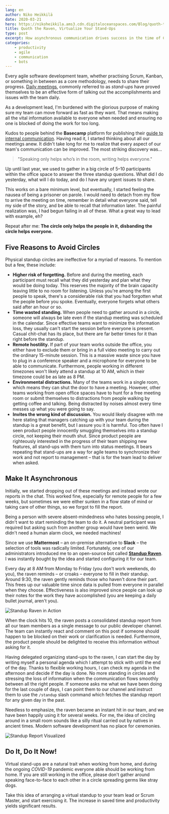 ```yaml
---
lang: en
author: Niko Heikkilä
date: 2020-03-21
hero: https://nikoheikkila.ams3.cdn.digitaloceanspaces.com/Blog/quoth-the-raven-virtualize-your-standups.jpg
title: Quoth the Raven, Virtualize Your Stand-Ups
type: post
excerpt: How asynchronous communication drives success in the time of Coronavirus
categories:
    - productivity
    - agile
    - communication
    - bots
---
```


Every agile software development team, whether practising Scrum, Kanban, or something in between as a core methodology, needs to share their progress. [Daily meetings](https://www.agilealliance.org/glossary/daily-meeting/), commonly referred to as *stand-ups* have proved themselves to be an effective form of talking out the accomplishments and issues with the team daily.

As a development lead, I'm burdened with the glorious purpose of making sure my team can move forward as fast as they want. That means making all the vital information available to everyone when needed and ensuring no one is blocked of doing the work for too long.

Kudos to people behind the **Basecamp** platform for publishing their [guide to internal communication](https://basecamp.com/guides/how-we-communicate). Having read it, I started thinking about all our meetings anew. It didn't take long for me to realize that every aspect of our team's communication can be improved. The most striking discovery was…

> "Speaking only helps who’s in the room, writing helps everyone."

Up until last year, we used to gather in a big circle of 5–10 participants within the office space to answer the three standup questions. What did I do yesterday, what will I do today, and do I have any urgent issues to share.

This works on a bare minimum level, but eventually, I started feeling the nausea of being a prisoner on parole. I would need to detach from my flow to arrive the meeting on time, remember in detail what everyone said, tell my side of the story, and be able to recall that information later. The painful realization was, I had begun failing in all of these. What a great way to lead with example, eh?

Repeat after me: **The circle only helps the people in it, disbanding the circle helps everyone.**

## Five Reasons to Avoid Circles

Physical standup circles are ineffective for a myriad of reasons. To mention but a few, these include:

-   **Higher risk of forgetting.** Before and during the meeting, each participant must recall what they did yesterday and plan what they would be doing today. This reserves the majority of the brain capacity leaving little to no room for listening. Unless you're among the first people to speak, there's a considerable risk that you had forgotten what the people before you spoke. Eventually, everyone forgets what others said after an hour or so.
-   **Time wasted standing.** When people need to gather around in a circle, someone will always be late even if the standup meeting was scheduled in the calendar. Since effective teams want to minimize the information loss, they usually can't start the session before everyone is present. Casual chit-chat has its place, but there are far better times for it than right before the standup.
-   **Remote hostility.** If part of your team works outside the office, you either have to exclude them or bring in a full video meeting to carry out the ordinary 15-minute session. This is a massive waste since you have to plug in a conference speaker and a microphone for everyone to be able to communicate. Furthermore, people working in different timezones won't likely attend a standup at 10 AM, which in their timezone could be as late as 8 PM.
-   **Environmental distractions.** Many of the teams work in a single room, which means they can shut the door to have a meeting. However, other teams working from open office spaces have to hunt for a free meeting room or submit themselves to distractions from people walking by getting coffee and talking. Being distracted by noises almost every time messes up what you were going to say.
-   **Invites the wrong kind of discussion.** You would likely disagree with me here stating that managers catching up with your team during the standup is a great benefit, but I assure you it is harmful. Too often have I seen product people innocently smuggling themselves into a standup circle, not keeping their mouth shut. Since product people are righteously interested in the progress of their team shipping new features, all stand-ups with them turn into status meetings. It bears repeating that stand-ups are a way for agile teams to synchronize their work and not report to management – that is for the team lead to deliver when asked.

## Make It Asynchronous

Initially, we started dropping out of these meetings and instead wrote our reports in the chat. This worked fine, especially for remote people for a few weeks, but sometimes we were either sunken in a flow state of mind or taking care of other things, so we forgot to fill the report.

Being a person with severe absent-mindedness who hates bossing people, I didn't want to start reminding the team to do it. A neutral participant was required but asking such from another group would have been weird. We didn't need a human alarm clock, we needed machines!

Since we use **Mattermost** – an on-premise alternative to **Slack** – the selection of tools was radically limited. Fortunately, one of our administrators introduced me to an open-source bot called [**Standup Raven**](https://standup-raven.github.io/). I was instantly bought by the idea and started configuring it for our team.

Every day at 8 AM from Monday to Friday (you don't work weekends, do you), the raven reminds – or croaks – everyone to fill in their standup. Around 9:30, the raven gently reminds those who haven't done their part. This frees up our valuable time since data is pulled from everyone in parallel when they choose. Effectiveness is also improved since people can look up their notes for the work they have accomplished (you are keeping a daily bullet journal, aren't you).

![Standup Raven in Action](https://github.com/standup-raven/standup-raven/blob/master/docs/assets/images/standup.gif?raw=true)

When the clock hits 10, the raven posts a consolidated standup report from all our team members as a single message to our public developer channel. The team can instantly react and comment on this post if someone should happen to be blocked on their work or clarification is needed. Furthermore, the product people should be delighted to receive this information without asking for it.

Having delegated organizing stand-ups to the raven, I can start the day by writing myself a personal agenda which I attempt to stick with until the end of the day. Thanks to flexible working hours, I can check my agenda in the afternoon and decide if the day is done. No more standing in circles and stressing the loss of information when the communication flows smoothly between all the right people. If someone asks me what we have been doing for the last couple of days, I can point them to our channel and instruct them to use the `/standup` slash command which fetches the standup report for any given day in the past.

Needless to emphasize, the raven became an instant hit in our team, and we have been happily using it for several weeks. For me, the idea of circling around in a small room sounds like a silly ritual carried out by natives in ancient times. Modern software development has no place for ceremonies.

![Standup Report Visualized](https://github.com/standup-raven/standup-raven/raw/master/docs/assets/images/user_aggregated_report.png)

## Do It, Do It Now!

Virtual stand-ups are a natural trait when working from home, and during the ongoing *COVID-19* pandemic everyone able should be working from home. If you are still working in the office, please don't gather around speaking face-to-face to each other in a circle spreading germs like stray dogs.

Take this idea of arranging a virtual standup to your team lead or Scrum Master, and start exercising it. The increase in saved time and productivity yields significant results.
